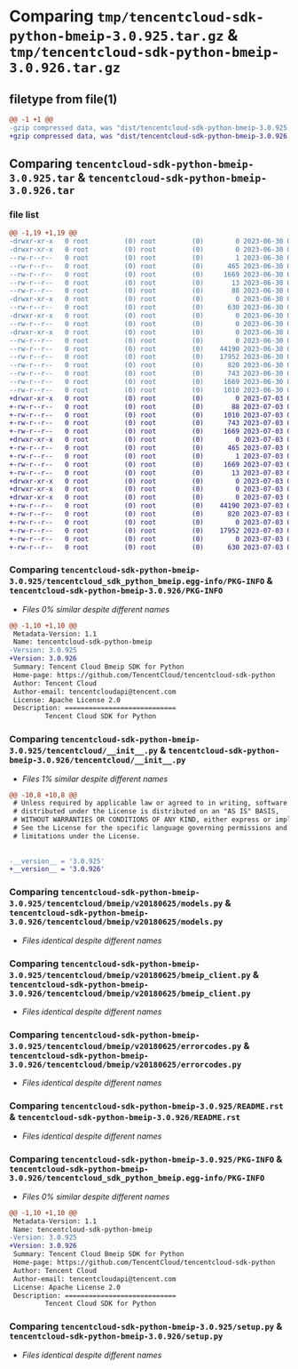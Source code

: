 # Comparing `tmp/tencentcloud-sdk-python-bmeip-3.0.925.tar.gz` & `tmp/tencentcloud-sdk-python-bmeip-3.0.926.tar.gz`

## filetype from file(1)

```diff
@@ -1 +1 @@
-gzip compressed data, was "dist/tencentcloud-sdk-python-bmeip-3.0.925.tar", last modified: Fri Jun 30 02:01:01 2023, max compression
+gzip compressed data, was "dist/tencentcloud-sdk-python-bmeip-3.0.926.tar", last modified: Mon Jul  3 00:19:42 2023, max compression
```

## Comparing `tencentcloud-sdk-python-bmeip-3.0.925.tar` & `tencentcloud-sdk-python-bmeip-3.0.926.tar`

### file list

```diff
@@ -1,19 +1,19 @@
-drwxr-xr-x   0 root         (0) root         (0)        0 2023-06-30 02:01:01.000000 tencentcloud-sdk-python-bmeip-3.0.925/
-drwxr-xr-x   0 root         (0) root         (0)        0 2023-06-30 02:01:01.000000 tencentcloud-sdk-python-bmeip-3.0.925/tencentcloud_sdk_python_bmeip.egg-info/
--rw-r--r--   0 root         (0) root         (0)        1 2023-06-30 02:01:01.000000 tencentcloud-sdk-python-bmeip-3.0.925/tencentcloud_sdk_python_bmeip.egg-info/dependency_links.txt
--rw-r--r--   0 root         (0) root         (0)      465 2023-06-30 02:01:01.000000 tencentcloud-sdk-python-bmeip-3.0.925/tencentcloud_sdk_python_bmeip.egg-info/SOURCES.txt
--rw-r--r--   0 root         (0) root         (0)     1669 2023-06-30 02:01:01.000000 tencentcloud-sdk-python-bmeip-3.0.925/tencentcloud_sdk_python_bmeip.egg-info/PKG-INFO
--rw-r--r--   0 root         (0) root         (0)       13 2023-06-30 02:01:01.000000 tencentcloud-sdk-python-bmeip-3.0.925/tencentcloud_sdk_python_bmeip.egg-info/top_level.txt
--rw-r--r--   0 root         (0) root         (0)       88 2023-06-30 02:01:01.000000 tencentcloud-sdk-python-bmeip-3.0.925/setup.cfg
-drwxr-xr-x   0 root         (0) root         (0)        0 2023-06-30 02:01:01.000000 tencentcloud-sdk-python-bmeip-3.0.925/tencentcloud/
--rw-r--r--   0 root         (0) root         (0)      630 2023-06-30 02:01:01.000000 tencentcloud-sdk-python-bmeip-3.0.925/tencentcloud/__init__.py
-drwxr-xr-x   0 root         (0) root         (0)        0 2023-06-30 02:01:01.000000 tencentcloud-sdk-python-bmeip-3.0.925/tencentcloud/bmeip/
--rw-r--r--   0 root         (0) root         (0)        0 2023-06-30 02:01:01.000000 tencentcloud-sdk-python-bmeip-3.0.925/tencentcloud/bmeip/__init__.py
-drwxr-xr-x   0 root         (0) root         (0)        0 2023-06-30 02:01:01.000000 tencentcloud-sdk-python-bmeip-3.0.925/tencentcloud/bmeip/v20180625/
--rw-r--r--   0 root         (0) root         (0)        0 2023-06-30 02:01:01.000000 tencentcloud-sdk-python-bmeip-3.0.925/tencentcloud/bmeip/v20180625/__init__.py
--rw-r--r--   0 root         (0) root         (0)    44190 2023-06-30 02:01:01.000000 tencentcloud-sdk-python-bmeip-3.0.925/tencentcloud/bmeip/v20180625/models.py
--rw-r--r--   0 root         (0) root         (0)    17952 2023-06-30 02:01:01.000000 tencentcloud-sdk-python-bmeip-3.0.925/tencentcloud/bmeip/v20180625/bmeip_client.py
--rw-r--r--   0 root         (0) root         (0)      820 2023-06-30 02:01:01.000000 tencentcloud-sdk-python-bmeip-3.0.925/tencentcloud/bmeip/v20180625/errorcodes.py
--rw-r--r--   0 root         (0) root         (0)      743 2023-06-30 02:01:01.000000 tencentcloud-sdk-python-bmeip-3.0.925/README.rst
--rw-r--r--   0 root         (0) root         (0)     1669 2023-06-30 02:01:01.000000 tencentcloud-sdk-python-bmeip-3.0.925/PKG-INFO
--rw-r--r--   0 root         (0) root         (0)     1010 2023-06-30 02:01:01.000000 tencentcloud-sdk-python-bmeip-3.0.925/setup.py
+drwxr-xr-x   0 root         (0) root         (0)        0 2023-07-03 00:19:42.000000 tencentcloud-sdk-python-bmeip-3.0.926/
+-rw-r--r--   0 root         (0) root         (0)       88 2023-07-03 00:19:42.000000 tencentcloud-sdk-python-bmeip-3.0.926/setup.cfg
+-rw-r--r--   0 root         (0) root         (0)     1010 2023-07-03 00:19:42.000000 tencentcloud-sdk-python-bmeip-3.0.926/setup.py
+-rw-r--r--   0 root         (0) root         (0)      743 2023-07-03 00:19:42.000000 tencentcloud-sdk-python-bmeip-3.0.926/README.rst
+-rw-r--r--   0 root         (0) root         (0)     1669 2023-07-03 00:19:42.000000 tencentcloud-sdk-python-bmeip-3.0.926/PKG-INFO
+drwxr-xr-x   0 root         (0) root         (0)        0 2023-07-03 00:19:42.000000 tencentcloud-sdk-python-bmeip-3.0.926/tencentcloud_sdk_python_bmeip.egg-info/
+-rw-r--r--   0 root         (0) root         (0)      465 2023-07-03 00:19:42.000000 tencentcloud-sdk-python-bmeip-3.0.926/tencentcloud_sdk_python_bmeip.egg-info/SOURCES.txt
+-rw-r--r--   0 root         (0) root         (0)        1 2023-07-03 00:19:42.000000 tencentcloud-sdk-python-bmeip-3.0.926/tencentcloud_sdk_python_bmeip.egg-info/dependency_links.txt
+-rw-r--r--   0 root         (0) root         (0)     1669 2023-07-03 00:19:42.000000 tencentcloud-sdk-python-bmeip-3.0.926/tencentcloud_sdk_python_bmeip.egg-info/PKG-INFO
+-rw-r--r--   0 root         (0) root         (0)       13 2023-07-03 00:19:42.000000 tencentcloud-sdk-python-bmeip-3.0.926/tencentcloud_sdk_python_bmeip.egg-info/top_level.txt
+drwxr-xr-x   0 root         (0) root         (0)        0 2023-07-03 00:19:42.000000 tencentcloud-sdk-python-bmeip-3.0.926/tencentcloud/
+drwxr-xr-x   0 root         (0) root         (0)        0 2023-07-03 00:19:42.000000 tencentcloud-sdk-python-bmeip-3.0.926/tencentcloud/bmeip/
+drwxr-xr-x   0 root         (0) root         (0)        0 2023-07-03 00:19:42.000000 tencentcloud-sdk-python-bmeip-3.0.926/tencentcloud/bmeip/v20180625/
+-rw-r--r--   0 root         (0) root         (0)    44190 2023-07-03 00:19:42.000000 tencentcloud-sdk-python-bmeip-3.0.926/tencentcloud/bmeip/v20180625/models.py
+-rw-r--r--   0 root         (0) root         (0)      820 2023-07-03 00:19:42.000000 tencentcloud-sdk-python-bmeip-3.0.926/tencentcloud/bmeip/v20180625/errorcodes.py
+-rw-r--r--   0 root         (0) root         (0)        0 2023-07-03 00:19:42.000000 tencentcloud-sdk-python-bmeip-3.0.926/tencentcloud/bmeip/v20180625/__init__.py
+-rw-r--r--   0 root         (0) root         (0)    17952 2023-07-03 00:19:42.000000 tencentcloud-sdk-python-bmeip-3.0.926/tencentcloud/bmeip/v20180625/bmeip_client.py
+-rw-r--r--   0 root         (0) root         (0)        0 2023-07-03 00:19:42.000000 tencentcloud-sdk-python-bmeip-3.0.926/tencentcloud/bmeip/__init__.py
+-rw-r--r--   0 root         (0) root         (0)      630 2023-07-03 00:19:42.000000 tencentcloud-sdk-python-bmeip-3.0.926/tencentcloud/__init__.py
```

### Comparing `tencentcloud-sdk-python-bmeip-3.0.925/tencentcloud_sdk_python_bmeip.egg-info/PKG-INFO` & `tencentcloud-sdk-python-bmeip-3.0.926/PKG-INFO`

 * *Files 0% similar despite different names*

```diff
@@ -1,10 +1,10 @@
 Metadata-Version: 1.1
 Name: tencentcloud-sdk-python-bmeip
-Version: 3.0.925
+Version: 3.0.926
 Summary: Tencent Cloud Bmeip SDK for Python
 Home-page: https://github.com/TencentCloud/tencentcloud-sdk-python
 Author: Tencent Cloud
 Author-email: tencentcloudapi@tencent.com
 License: Apache License 2.0
 Description: ============================
         Tencent Cloud SDK for Python
```

### Comparing `tencentcloud-sdk-python-bmeip-3.0.925/tencentcloud/__init__.py` & `tencentcloud-sdk-python-bmeip-3.0.926/tencentcloud/__init__.py`

 * *Files 1% similar despite different names*

```diff
@@ -10,8 +10,8 @@
 # Unless required by applicable law or agreed to in writing, software
 # distributed under the License is distributed on an "AS IS" BASIS,
 # WITHOUT WARRANTIES OR CONDITIONS OF ANY KIND, either express or implied.
 # See the License for the specific language governing permissions and
 # limitations under the License.
 
 
-__version__ = '3.0.925'
+__version__ = '3.0.926'
```

### Comparing `tencentcloud-sdk-python-bmeip-3.0.925/tencentcloud/bmeip/v20180625/models.py` & `tencentcloud-sdk-python-bmeip-3.0.926/tencentcloud/bmeip/v20180625/models.py`

 * *Files identical despite different names*

### Comparing `tencentcloud-sdk-python-bmeip-3.0.925/tencentcloud/bmeip/v20180625/bmeip_client.py` & `tencentcloud-sdk-python-bmeip-3.0.926/tencentcloud/bmeip/v20180625/bmeip_client.py`

 * *Files identical despite different names*

### Comparing `tencentcloud-sdk-python-bmeip-3.0.925/tencentcloud/bmeip/v20180625/errorcodes.py` & `tencentcloud-sdk-python-bmeip-3.0.926/tencentcloud/bmeip/v20180625/errorcodes.py`

 * *Files identical despite different names*

### Comparing `tencentcloud-sdk-python-bmeip-3.0.925/README.rst` & `tencentcloud-sdk-python-bmeip-3.0.926/README.rst`

 * *Files identical despite different names*

### Comparing `tencentcloud-sdk-python-bmeip-3.0.925/PKG-INFO` & `tencentcloud-sdk-python-bmeip-3.0.926/tencentcloud_sdk_python_bmeip.egg-info/PKG-INFO`

 * *Files 0% similar despite different names*

```diff
@@ -1,10 +1,10 @@
 Metadata-Version: 1.1
 Name: tencentcloud-sdk-python-bmeip
-Version: 3.0.925
+Version: 3.0.926
 Summary: Tencent Cloud Bmeip SDK for Python
 Home-page: https://github.com/TencentCloud/tencentcloud-sdk-python
 Author: Tencent Cloud
 Author-email: tencentcloudapi@tencent.com
 License: Apache License 2.0
 Description: ============================
         Tencent Cloud SDK for Python
```

### Comparing `tencentcloud-sdk-python-bmeip-3.0.925/setup.py` & `tencentcloud-sdk-python-bmeip-3.0.926/setup.py`

 * *Files identical despite different names*

